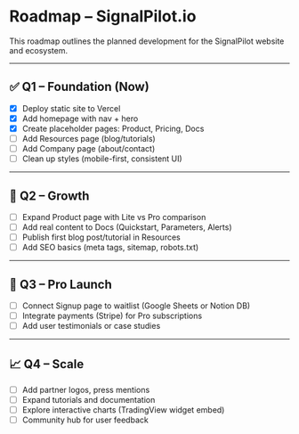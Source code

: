 # Roadmap – SignalPilot.io

This roadmap outlines the planned development for the SignalPilot website and ecosystem.

---

## ✅ Q1 – Foundation (Now)
- [x] Deploy static site to Vercel
- [x] Add homepage with nav + hero
- [x] Create placeholder pages: Product, Pricing, Docs
- [ ] Add Resources page (blog/tutorials)
- [ ] Add Company page (about/contact)
- [ ] Clean up styles (mobile-first, consistent UI)

---

## 🚀 Q2 – Growth
- [ ] Expand Product page with Lite vs Pro comparison
- [ ] Add real content to Docs (Quickstart, Parameters, Alerts)
- [ ] Publish first blog post/tutorial in Resources
- [ ] Add SEO basics (meta tags, sitemap, robots.txt)

---

## 🌟 Q3 – Pro Launch
- [ ] Connect Signup page to waitlist (Google Sheets or Notion DB)
- [ ] Integrate payments (Stripe) for Pro subscriptions
- [ ] Add user testimonials or case studies

---

## 📈 Q4 – Scale
- [ ] Add partner logos, press mentions
- [ ] Expand tutorials and documentation
- [ ] Explore interactive charts (TradingView widget embed)
- [ ] Community hub for user feedback
